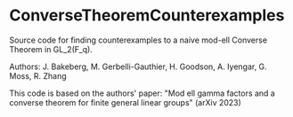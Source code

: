 # ConverseTheoremCounterexamples
Source code for finding counterexamples to a naive mod-ell Converse Theorem in GL_2(F_q).

Authors: J. Bakeberg, M. Gerbelli-Gauthier, H. Goodson, A. Iyengar, G. Moss, R. Zhang 

This code is based on the authors' paper: "Mod ell gamma factors and a converse theorem for finite general linear groups" (arXiv 2023)
